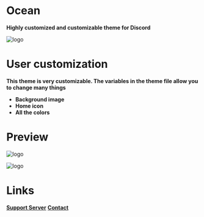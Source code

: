 # Ocean
**Highly customized and customizable theme for Discord**

![logo](https://cdn.discordapp.com/attachments/468141324906921984/874986058562043984/background.png)

# User customization
**This theme is very customizable. The variables in the theme file allow you to change many things**
- **Background image**
- **Home icon**
- **All the colors**

# Preview

![logo](https://cdn.discordapp.com/attachments/468141324906921984/875293866130014258/unknown.png)

![logo](https://cdn.discordapp.com/attachments/468141324906921984/875293914481950730/unknown.png)

# Links 
**[Support Server](https://dsc.gg/devevil)**
**[Contact](https://devevil.xyz/contact)**

